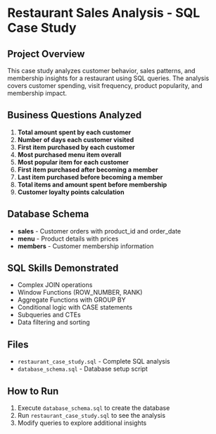 # Restaurant Sales Analysis - SQL Case Study

## Project Overview
This case study analyzes customer behavior, sales patterns, and membership insights for a restaurant using SQL queries. The analysis covers customer spending, visit frequency, product popularity, and membership impact.

## Business Questions Analyzed

1. **Total amount spent by each customer**
2. **Number of days each customer visited**
3. **First item purchased by each customer**
4. **Most purchased menu item overall**
5. **Most popular item for each customer**
6. **First item purchased after becoming a member**
7. **Last item purchased before becoming a member**
8. **Total items and amount spent before membership**
9. **Customer loyalty points calculation**

## Database Schema
- **sales** - Customer orders with product_id and order_date
- **menu** - Product details with prices
- **members** - Customer membership information

## SQL Skills Demonstrated
- Complex JOIN operations
- Window Functions (ROW_NUMBER, RANK)
- Aggregate Functions with GROUP BY
- Conditional logic with CASE statements
- Subqueries and CTEs
- Data filtering and sorting

## Files
- `restaurant_case_study.sql` - Complete SQL analysis
- `database_schema.sql` - Database setup script

## How to Run
1. Execute `database_schema.sql` to create the database
2. Run `restaurant_case_study.sql` to see the analysis
3. Modify queries to explore additional insights

